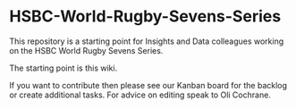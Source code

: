 # HSBC-World-Rugby-Sevens-Series

This repository is a starting point for Insights and Data colleagues working on the HSBC World Rugby Sevens Series.

The starting point is this wiki. 

If you want to contribute then please see our Kanban board for the backlog or create additional tasks. For advice on editing speak to Oli Cochrane.
